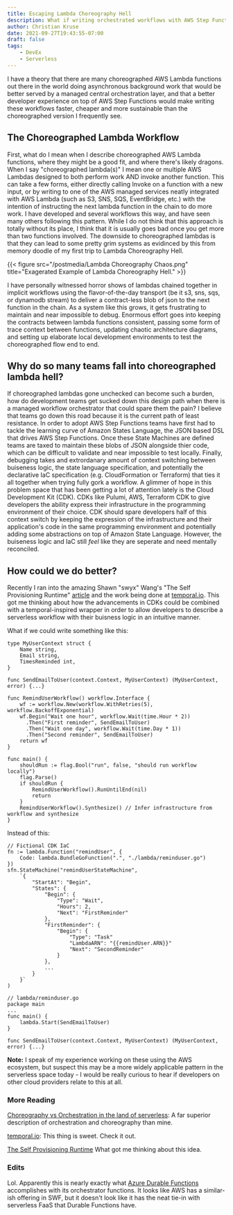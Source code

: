 ```yaml
---
title: Escaping Lambda Choreography Hell
description: What if writing orchestrated workflows with AWS Step Functions was easier than choreographed implicit workflows?
author: Christian Kruse
date: 2021-09-27T19:43:55-07:00
draft: false
tags:
    - DevEx
    - Serverless
---
```



I have a theory that there are many choreographed AWS Lambda functions out there in the world doing asynchronous background work that would be better served by a managed central orchestration layer, and that a better developer experience on top of AWS Step Functions would make writing these workflows faster, cheaper and more sustainable than the choreographed version I frequently see.


## The Choreographed Lambda Workflow

First, what do I mean when I describe choreographed AWS Lambda functions, where they might be a good fit, and where there's likely dragons. When I say "choreographed lambda(s)" I mean one or multiple AWS Lambdas designed to both perform work AND invoke another function. This can take a few forms, either directly calling Invoke on a function with a new input, or by writing to one of the AWS managed services neatly integrated with AWS Lambda (such as S3, SNS, SQS, EventBridge, etc.) with the intention of instructing the next lambda function in the chain to do more work. I have developed and several workflows this way, and have seen many others following this pattern. While I do not think that this approach is totally without its place, I think that it is usually goes bad once you get more than two functions involved. The downside to choreographed lambdas is that they can lead to some pretty grim systems as evidinced by this from memory doodle of my first trip to Lambda Choreography Hell.


{{< figure src="/postmedia/Lambda Choreography Chaos.png" title="Exagerated Example of Lambda Choreography Hell." >}}

I have personally witnessed horror shows of lambdas chained together in implicit workflows using the flavor-of-the-day transport (be it s3, sns, sqs, or dynamodb stream) to deliver a contract-less blob of json to the next function in the chain. As a system like this grows, it gets frustrating to maintain and near impossible to debug. Enormous effort goes into keeping the contracts between lambda functions consistent, passing some form of trace context between functions, updating chaotic architecture diagrams, and setting up elaborate local development environments to test the choreographed flow end to end.

## Why do so many teams fall into choreographed lambda hell?

If choreographed lambdas gone unchecked can become such a burden, how do development teams get sucked down this design path when there is a managed workflow orchestrator that could spare them the pain? I believe that teams go down this road because it is the current path of least resistance. In order to adopt AWS Step Functions teams have first had to tackle the learning curve of Amazon States Language, the JSON based DSL that drives AWS Step Functions. Once these State Machines are defined teams are taxed to maintain these blobs of JSON alongside thier code, which can be difficult to validate and near impossible to test locally. Finally, debugging takes and extrordanary amount of context switching between buiseness logic, the state language specification, and potentially the declarative IaC specification (e.g. CloudFormation or Terraform) that ties it all together when trying fully gork a workflow. A glimmer of hope in this problem space that has been getting a lot of attention lately is the Cloud Development Kit (CDK). CDKs like Pulumi, AWS, Terraform CDK to give developers the ability express their infrastructure in the programming environment of their choice. CDK should spare developers half of this context switch by keeping the expression of the infrastructure and their application's code in the same programming environment and potentially adding some abstractions on top of Amazon State Language. However, the buiseness logic and IaC still _feel_ like they are seperate and need mentally reconciled.


## How could we do better?

Recently I ran into the amazing Shawn "swyx" Wang's "The Self Provisioning Runtime" [article](https://www.swyx.io/self-provisioning-runtime/) and the work being done at [temporal.io](https://temporal.io). This got me thinking about how the advancements in CDKs could be combined with a temporal-inspired wrapper in order to allow developers to describe a serverless workflow with their buisness logic in an intuitive manner.

What if we could write something like this:
```
type MyUserContext struct {
    Name string,
    Email string,
    TimesReminded int,
}

func SendEmailToUser(context.Context, MyUserContext) (MyUserContext, error) {...}

func RemindUserWorkflow() workflow.Interface {
    wf := workflow.New(workflow.WithRetries(5), workflow.BackoffExponential)
    wf.Begin("Wait one hour", workflow.Wait(time.Hour * 2))
      .Then("First reminder", SendEmailToUser)
      .Then("Wait one day", workflow.Wait(time.Day * 1))
      .Then("Second reminder", SendEmailToUser)
    return wf
}

func main() {
    shouldRun := flag.Bool("run", false, "should run workflow locally")
    flag.Parse()
    if shouldRun {
        RemindUserWorkflow().RunUntilEnd(nil)
        return
    }
    RemindUserWorkflow().Synthesize() // Infer infrastructure from workflow and synthesize
}
```

Instead of this:
```
// Fictional CDK IaC
fn := lambda.Function("remindUser", {
    Code: lambda.BundleGoFunction(".", "./lambda/reminduser.go")
})
sfn.StateMachine("remindUserStateMachine",
    `{
        "StartAt": "Begin",
        "States": {
            "Begin": {
                "Type": "Wait",
                "Hours": 2,
                "Next": "FirstReminder"
            },
            "FirstReminder": {
                "Begin": {
                    "Type": "Task"
                    "LambdaARN": "{{remindUser.ARN}}"
                    "Next": "SecondReminder"
                }
            },
            ...
        }
    }`
)

// lambda/reminduser.go
package main
...
func main() {
    lambda.Start(SendEmailToUser)
}

func SendEmailToUser(context.Context, MyUserContext) (MyUserContext, error) {...}
```

**Note:** I speak of my experience working on these using the AWS ecosystem, but suspect this may be a more widely applicable pattern in the serverless space today - I would be really curious to hear if developers on other cloud providers relate to this at all.



### More Reading

[Choreography vs Orchestration in the land of serverless](https://theburningmonk.com/2020/08/choreography-vs-orchestration-in-the-land-of-serverless/): A far superior description of orchestration and choreography than mine.

[temporal.io](https://temporal.io/): This thing is sweet. Check it out.

[The Self Provisioning Runtime](https://www.swyx.io/self-provisioning-runtime/) What got me thinking about this idea.


### Edits

Lol. Apparently this is nearly exactly what [Azure Durable Functions](https://docs.microsoft.com/en-us/azure/azure-functions/durable/durable-functions-overview?tabs=csharp) accomplishes with its orchestrator functions. It looks like AWS has a similar-ish offering in SWF, but it doesn't look like it has the neat tie-in with serverless FaaS that Durable Functions have.
